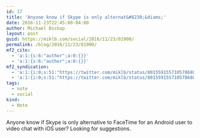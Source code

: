```yaml
---
id: 17
title: 'Anyone know if Skype is only alternat&#8230;&diams;'
date: 2016-11-23T22:45:00-04:00
author: Michael Bishop
layout: post
guid: https://miklb.com/social/2016/11/23/81900/
permalink: /blog/2016/11/23/81900/
mf2_cite:
  - 'a:1:{s:6:"author";a:0:{}}'
  - 'a:1:{s:6:"author";a:0:{}}'
mf2_syndication:
  - 'a:1:{i:0;s:51:"https://twitter.com/miklb/status/801559155710578688";}'
  - 'a:1:{i:0;s:51:"https://twitter.com/miklb/status/801559155710578688";}'
tags:
  - note
  - social
kind:
  - Note
---
```

<p>Anyone know if Skype is only alternative to FaceTime for an Android user to video chat with iOS user? Looking for suggestions.</p>